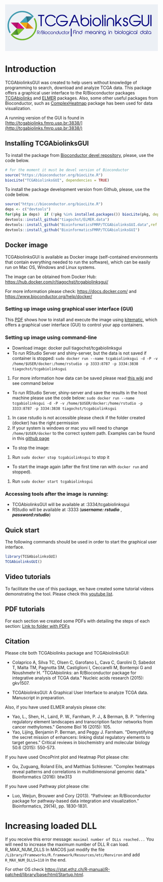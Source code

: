 ![](inst/app/www/logo_gray2.png)

# Introduction

TCGAbiolinksGUI was created to help users without knowledge of programming to search, download and analyze 
TCGA data. This package offers a graphical user interface to the R/Bioconductor packages [TCGAbiolinks]( 	http://bioconductor.org/packages/TCGAbiolinks/)  and [ELMER](http://bioconductor.org/packages/ELMER/) packages.
Also, some other useful packages from Bioconductor, such as [ComplexHeatmap](http://bioconductor.org/packages/ComplexHeatmap/)  package  has been used for data visualization.

A running version of the GUI is found in [http://tcgabiolinks.fmrp.usp.br:3838/](http://tcgabiolinks.fmrp.usp.br:3838/)

## Installing TCGAbiolinksGUI

To install the package from [Bioconductor devel repository](http://bioconductor.org/packages/devel/bioc/html/TCGAbiolinksGUI.html), please, use the code below. 

```R
# for the moment it must be devel version of Bioconductor
source("https://bioconductor.org/biocLite.R")
biocLite("TCGAbiolinksGUI", dependencies = TRUE)
```

To install the package development version from Github, please, use the code below.
```R
source("https://bioconductor.org/biocLite.R")
deps <- c("devtools")
for(pkg in deps)  if (!pkg %in% installed.packages()) biocLite(pkg, dependencies = TRUE)
devtools::install_github("tiagochst/ELMER.data")
devtools::install_github("BioinformaticsFMRP/TCGAbiolinksGUI.data",ref = "R_3.4")
devtools::install_github("BioinformaticsFMRP/TCGAbiolinksGUI")
```

## Docker image

TCGAbiolinksGUI is available as Docker image (self-contained environments that contain everything needed to run the software), 
which can be easily run on Mac OS, Windows and Linux systems. 

The image can be obtained from Docker Hub: https://hub.docker.com/r/tiagochst/tcgabiolinksgui/

For more information please check: https://docs.docker.com/ and https://www.bioconductor.org/help/docker/

### Setting up image using graphical user interface (GUI) 

This [PDF](https://drive.google.com/open?id=0B0-8N2fjttG-QXp5LVlPQnVQejg) 
shows how to install and execute the image using [kitematic](https://kitematic.com/), which
offers a  graphical user interface (GUI) to control your app containers.

### Setting up image using command-line 

- Download image: docker pull tiagochst/tcgabiolinksgui
- To run RStudio Server and shiny-server, but the data is not saved if container is stopped: 
`sudo docker run --name tcgabiolinksgui -d -P -v /home/$USER/docker:/home/rstudio -p 3333:8787 -p 3334:3838 tiagochst/tcgabiolinksgui`
1. For more information how data can be saved please read [this wiki](https://github.com/rocker-org/rocker/wiki/How-to-save-data) and see command below 

- To run RStudio Server, shiny-server and save the results in the host machine please use the code below: 
`sudo docker run --name tcgabiolinksgui -d -P -v /home/$USER/docker:/home/rstudio -p 3333:8787 -p 3334:3838 tiagochst/tcgabiolinksgui`
 1. In case rstudio is not accessible please check if the folder created (docker) has the right permission
 2. If your system is windows or mac you will need to change  `/home/$USER/docker` 
 to the correct system path. Examples can be found in this [github page](https://github.com/rocker-org/rocker/wiki/Sharing-files-with-host-machine)

- To stop the image:
1. Run  `sudo docker stop tcgabiolinksgui` to stop it

- To start the image again (after the first time ran with `docker run` and stopped).
1. Run  `sudo docker start tcgabiolinksgui` 

### Accessing tools after the image is running:

- TCGAbiolinksGUI will be available at <your local IP>:3334/tcgabiolinksgui
- RStudio will be available at <your local IP>:3333 (***username: rstudio*** , ***password:rstudio***)

## Quick start

The following commands should be used in order to start the graphical user interface.

```R
library(TCGAbiolinksGUI)
TCGAbiolinksGUI()
```
## Video tutorials

To facilitate the use of this package, we have created some tutorial videos demonstrating the tool.
Please check this [youtube list](https://www.youtube.com/playlist?list=PLoDzAKMJh15m40f7OqOLAW0nJwkVStJIJ).

## PDF tutorials

For each section we created some PDFs with detailing the steps of each section: 
[Link to folder with PDFs](https://drive.google.com/drive/folders/0B0-8N2fjttG-Q25ldVVmUTVOTk0?usp=sharing)


## Citation

Please cite both TCGAbiolinks package and TCGAbiolinksGUI: 

* Colaprico A, Silva TC, Olsen C, Garofano L, Cava C, Garolini D, Sabedot T, Malta TM, Pagnotta SM, Castiglioni I, Ceccarelli M, Bontempi G and Noushmehr H. "TCGAbiolinks: an R/Bioconductor package for integrative analysis of TCGA data." Nucleic acids research (2015): gkv1507.

* TCGAbiolinksGUI: A Graphical User Interface to analyze TCGA data. Manuscript in preparation.

Also, if you have used ELMER analysis please cite:

* Yao, L., Shen, H., Laird, P. W., Farnham, P. J., & Berman, B. P. "Inferring regulatory element landscapes and transcription factor networks from cancer methylomes." Genome Biol 16 (2015): 105.
* Yao, Lijing, Benjamin P. Berman, and Peggy J. Farnham. "Demystifying the secret mission of enhancers: linking distal regulatory elements to target genes." Critical reviews in biochemistry and molecular biology 50.6 (2015): 550-573.


If you have used  OncoPrint plot and Heatmap Plot please cite:

* Gu, Zuguang, Roland Eils, and Matthias Schlesner. "Complex heatmaps reveal patterns and correlations in multidimensional genomic data." Bioinformatics (2016): btw313

If you have used  Pathway plot please cite:

* Luo, Weijun, Brouwer and Cory (2013). “Pathview: an R/Bioconductor package for pathway-based data integration and visualization.” Bioinformatics, 29(14), pp. 1830-1831.

# Increasing loaded DLL

If you receive this error message:  `maximal number of DLLs reached...`
You will need to increase the maximum number of DLL R can load.  R_MAX_NUM_DLLS
In MACOS just modify the file `/Library/Frameworks/R.framework/Resources/etc/Renviron`
and add `R_MAX_NUM_DLLS=110` in the end.

For other OS check https://stat.ethz.ch/R-manual/R-patched/library/base/html/Startup.html.

